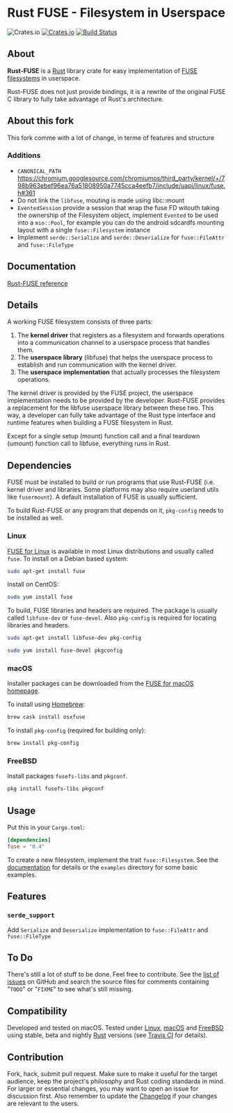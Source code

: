 # Rust FUSE - Filesystem in Userspace

![Crates.io](https://img.shields.io/crates/l/fuse)
[![Crates.io](https://img.shields.io/crates/v/fuse)](https://crates.io/crates/fuse)
[![Build Status](https://travis-ci.com/zargony/rust-fuse.svg?branch=master)](https://travis-ci.com/zargony/rust-fuse)

## About

**Rust-FUSE** is a [Rust] library crate for easy implementation of [FUSE filesystems][FUSE for Linux] in userspace.

Rust-FUSE does not just provide bindings, it is a rewrite of the original FUSE C library to fully take advantage of Rust's architecture.

## About this fork
This fork comme with a lot of change, in terme of features and structure

### Additions

- `CANONICAL_PATH` https://chromium.googlesource.com/chromiumos/third_party/kernel/+/798b963ebef96ea76a51808950a7745cca4eefb7/include/uapi/linux/fuse.h#361
- Do not link the `libfuse`, mouting is made using libc::mount
- `EventedSession` provide a session that wrap the fuse FD witouth taking the ownership of the Filesystem object, implement `Evented` to be used into a `mio::Pool`, for example you can do the android sdcardfs mounting layout with a single `fuse::Filesystem` instance
- Implement `serde::Serialize` and `serde::Deserialize` for `fuse::FileAttr` and `fuse::FileType`

## Documentation

[Rust-FUSE reference][Documentation]

## Details

A working FUSE filesystem consists of three parts:

1. The **kernel driver** that registers as a filesystem and forwards operations into a communication channel to a userspace process that handles them.
1. The **userspace library** (libfuse) that helps the userspace process to establish and run communication with the kernel driver.
1. The **userspace implementation** that actually processes the filesystem operations.

The kernel driver is provided by the FUSE project, the userspace implementation needs to be provided by the developer. Rust-FUSE provides a replacement for the libfuse userspace library between these two. This way, a developer can fully take advantage of the Rust type interface and runtime features when building a FUSE filesystem in Rust.

Except for a single setup (mount) function call and a final teardown (umount) function call to libfuse, everything runs in Rust.

## Dependencies

FUSE must be installed to build or run programs that use Rust-FUSE (i.e. kernel driver and libraries. Some platforms may also require userland utils like `fusermount`). A default installation of FUSE is usually sufficient.

To build Rust-FUSE or any program that depends on it, `pkg-config` needs to be installed as well.

### Linux

[FUSE for Linux] is available in most Linux distributions and usually called `fuse`. To install on a Debian based system:

```sh
sudo apt-get install fuse
```

Install on CentOS:

```sh
sudo yum install fuse
```

To build, FUSE libraries and headers are required. The package is usually called `libfuse-dev` or `fuse-devel`. Also `pkg-config` is required for locating libraries and headers.

```sh
sudo apt-get install libfuse-dev pkg-config
```

```sh
sudo yum install fuse-devel pkgconfig
```

### macOS

Installer packages can be downloaded from the [FUSE for macOS homepage][FUSE for macOS].

To install using [Homebrew]:

```sh
brew cask install osxfuse
```

To install `pkg-config` (required for building only):

```sh
brew install pkg-config
```

### FreeBSD

Install packages `fusefs-libs` and `pkgconf`.

```sh
pkg install fusefs-libs pkgconf
```

## Usage

Put this in your `Cargo.toml`:

```toml
[dependencies]
fuse = "0.4"
```

To create a new filesystem, implement the trait `fuse::Filesystem`. See the [documentation] for details or the `examples` directory for some basic examples.

## Features

### `serde_support`
Add `Serialize` and `Deserialize` implementation to `fuse::FileAttr` and `fuse::FileType`

## To Do

There's still a lot of stuff to be done. Feel free to contribute. See the [list of issues][issues] on GitHub and search the source files for comments containing "`TODO`" or "`FIXME`" to see what's still missing.

## Compatibility

Developed and tested on macOS. Tested under [Linux][FUSE for Linux], [macOS][FUSE for macOS] and [FreeBSD][FUSE for FreeBSD] using stable, beta and nightly [Rust] versions (see [Travis CI] for details).

## Contribution

Fork, hack, submit pull request. Make sure to make it useful for the target audience, keep the project's philosophy and Rust coding standards in mind. For larger or essential changes, you may want to open an issue for discussion first. Also remember to update the [Changelog] if your changes are relevant to the users.

[Rust]: https://rust-lang.org
[Homebrew]: https://brew.sh
[Changelog]: https://keepachangelog.com/en/1.0.0/

[Rust-FUSE]: https://github.com/zargony/rust-fuse
[issues]: https://github.com/zargony/rust-fuse/issues
[Documentation]: https://docs.rs/fuse
[Travis CI]: https://travis-ci.com/zargony/rust-fuse

[FUSE for Linux]: https://github.com/libfuse/libfuse/
[FUSE for macOS]: https://osxfuse.github.io
[FUSE for FreeBSD]: https://wiki.freebsd.org/FUSEFS
